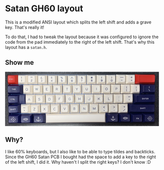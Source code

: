 # Satan GH60 layout

This is a modified ANSI layout which splits the left shift and adds a grave
key. That's really it!

To do that, I had to tweak the layout because it was configured to ignore the
code from the pad immediately to the right of the left shift. That's why this
layout has a `satan.h`.

## Show me

![](layout.jpg)

## Why?

I like 60% keyboards, but I also like to be able to type tildes and backticks.
Since the GH60 Satan PCB I bought had the space to add a key to the right of
the left shift, I did it. Why haven't I split the right keys? I don't know :D
